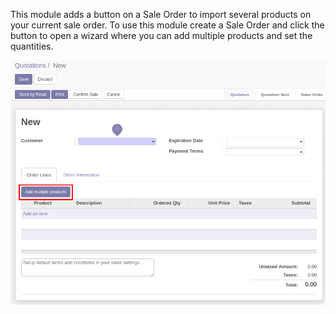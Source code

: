 This module adds a button on a Sale Order to import several products on
your current sale order. To use this module create a Sale Order and click the button
to open a wizard where you can add multiple products and set the quantities.

![Sale Product Multi Add](/sale_product_multi_add/static/description/sale_product_multi_add.png)
